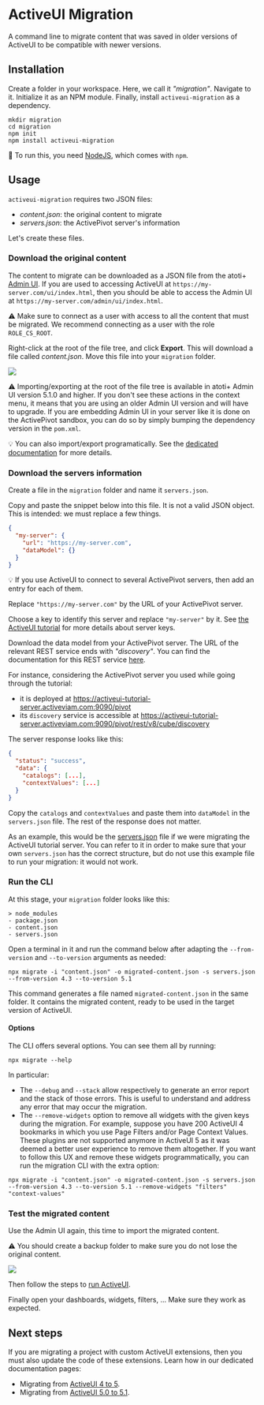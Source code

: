 # ActiveUI Migration

A command line to migrate content that was saved in older versions of ActiveUI to be compatible with newer versions.

## Installation

Create a folder in your workspace. Here, we call it _"migration"_.
Navigate to it.
Initialize it as an NPM module.
Finally, install `activeui-migration` as a dependency.

```shell
mkdir migration
cd migration
npm init
npm install activeui-migration
```

:pencil: To run this, you need [NodeJS](https://nodejs.org/en/download/), which comes with `npm`.

## Usage

`activeui-migration` requires two JSON files:

- _content.json_: the original content to migrate
- _servers.json_: the ActivePivot server's information

Let's create these files.

### Download the original content

The content to migrate can be downloaded as a JSON file from the atoti+ [Admin UI](https://activeviam.com/activepivot/6.0.0/docs/content_server/cs_overview/#admin-ui). If you are used to accessing ActiveUI at `https://my-server.com/ui/index.html`, then you should be able to access the Admin UI at `https://my-server.com/admin/ui/index.html`.

:warning: Make sure to connect as a user with access to all the content that must be migrated. We recommend connecting as a user with the role `ROLE_CS_ROOT`.

Right-click at the root of the file tree, and click **Export**. This will download a file called _content.json_. Move this file into your `migration` folder.

![](/documentation/download-content.gif)

:warning: Importing/exporting at the root of the file tree is available in atoti+ Admin UI version 5.1.0 and higher.
If you don't see these actions in the context menu, it means that you are using an older Admin UI version and will have to upgrade.
If you are embedding Admin UI in your server like it is done on the ActivePivot sandbox, you can do so by simply bumping the dependency version in the `pom.xml`.

:bulb: You can also import/export programatically. See the [dedicated documentation](https://activeviam.com/activepivot/6.0.0/docs/content_server/cs_overview/#import-and-export) for more details.

### Download the servers information

Create a file in the `migration` folder and name it `servers.json`.

Copy and paste the snippet below into this file. It is not a valid JSON object. This is intended: we must replace a few things.

```json
{
  "my-server": {
    "url": "https://my-server.com",
    "dataModel": {}
  }
}
```

:bulb: If you use ActiveUI to connect to several ActivePivot servers, then add an entry for each of them.

Replace `"https://my-server.com"` by the URL of your ActivePivot server.

Choose a key to identify this server and replace `"my-server"` by it. See [the ActiveUI tutorial](https://activeviam.com/activeui/documentation/5.1.0/docs/tutorial/runningAQuery#serverkey) for more details about server keys.

Download the data model from your ActivePivot server. The URL of the relevant REST service ends with _"discovery"_. You can find the documentation for this REST service [here](https://artifacts.activeviam.com/documentation/rest/6.0.0/activepivot.html#cube_discovery_get).

For instance, considering the ActivePivot server you used while going through the tutorial:

- it is deployed at https://activeui-tutorial-server.activeviam.com:9090/pivot
- its `discovery` service is accessible at https://activeui-tutorial-server.activeviam.com:9090/pivot/rest/v8/cube/discovery

The server response looks like this:

```json
{
  "status": "success",
  "data": {
    "catalogs": [...],
    "contextValues": [...]
  }
}
```

Copy the `catalogs` and `contextValues` and paste them into `dataModel` in the `servers.json` file. The rest of the response does not matter.

As an example, this would be the [servers.json](/documentation/servers-example.json) file if we were migrating the ActiveUI tutorial server. You can refer to it in order to make sure that your own `servers.json` has the correct structure, but do not use this example file to run your migration: it would not work.

### Run the CLI

At this stage, your `migration` folder looks like this:

```
> node_modules
- package.json
- content.json
- servers.json
```

Open a terminal in it and run the command below after adapting the `--from-version` and `--to-version` arguments as needed:

```
npx migrate -i "content.json" -o migrated-content.json -s servers.json --from-version 4.3 --to-version 5.1
```

This command generates a file named `migrated-content.json` in the same folder. It contains the migrated content, ready to be used in the target version of ActiveUI.

#### Options

The CLI offers several options.
You can see them all by running:

```
npx migrate --help
```

In particular:

- The `--debug` and `--stack` allow respectively to generate an error report and the stack of those errors. This is useful to understand and address any error that may occur the migration.
- The `--remove-widgets` option to remove all widgets with the given keys during the migration.
  For example, suppose you have 200 ActiveUI 4 bookmarks in which you use Page Filters and/or Page Context Values.
  These plugins are not supported anymore in ActiveUI 5 as it was deemed a better user experience to remove them altogether.
  If you want to follow this UX and remove these widgets programmatically, you can run the migration CLI with the extra option:

```
npx migrate -i "content.json" -o migrated-content.json -s servers.json --from-version 4.3 --to-version 5.1 --remove-widgets "filters" "context-values"
```

### Test the migrated content

Use the Admin UI again, this time to import the migrated content.

:warning: You should create a backup folder to make sure you do not lose the original content.

![](/documentation/upload-content.gif)

Then follow the steps to [run ActiveUI](https://activeviam.com/activeui/documentation/5.1.0/docs/getting-started#run-activeui).

Finally open your dashboards, widgets, filters, ... Make sure they work as expected.

## Next steps

If you are migrating a project with custom ActiveUI extensions, then you must also update the code of these extensions.
Learn how in our dedicated documentation pages:

- Migrating from [ActiveUI 4 to 5](https://activeviam.com/activeui/documentation/5.1.0/docs/migrate-from-activeui-4-to-5).
- Migrating from [ActiveUI 5.0 to 5.1](https://activeviam.com/activeui/documentation/5.1.0/docs/migrate-from-activeui-5.0-to-5.1).
